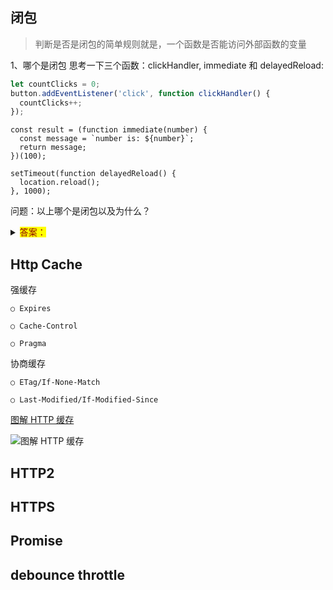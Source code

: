 ## 闭包
> 判断是否是闭包的简单规则就是，一个函数是否能访问外部函数的变量

1、哪个是闭包
思考一下三个函数：clickHandler, immediate 和 delayedReload:
```js
let countClicks = 0;
button.addEventListener('click', function clickHandler() {
  countClicks++;
});
```
```
const result = (function immediate(number) {
  const message = `number is: ${number}`;
  return message;
})(100);
```
```
setTimeout(function delayedReload() {
  location.reload();
}, 1000);
``` 
问题：以上哪个是闭包以及为什么？

<details>
  <summary><mark><font color=darkred>答案：</font></mark></summary>
  
  1. clickHandler函数是闭包，因为它能访问外部的countCLicks。
  
  2. immediate函数不是闭包，因为它没有访问到外部的任何一个变量。
  
  3. delayedReload函数是闭包，因为它访问到全局变量location，也就是最顶层的函数域。
</details>




## Http Cache

  强缓存
  
    ○ Expires
    
    ○ Cache-Control
    
    ○ Pragma
    
  协商缓存
  
    ○ ETag/If-None-Match
    
    ○ Last-Modified/If-Modified-Since
    

  [图解 HTTP 缓存](https://www.zoo.team/article/http-cache)
 
 ![图解 HTTP 缓存](http://misc.freemanzhao.top/http-cache.jpg)
 
 
 ## HTTP2 
 
 
 ## HTTPS
 
 ## Promise
  
 ## debounce throttle  
 
 
 
 
 
 
